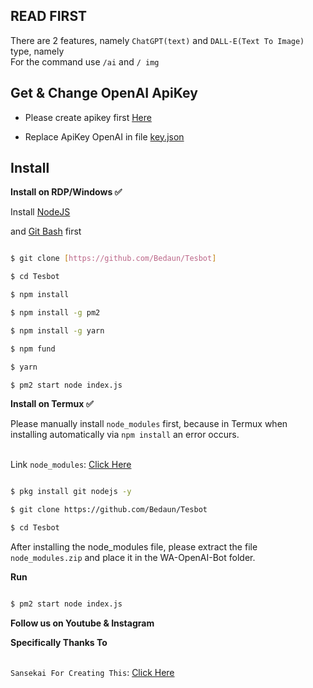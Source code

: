 ## READ FIRST

There are 2 features, namely ```ChatGPT(text)``` and ```DALL-E(Text To Image)``` type, namely <br>For the command use ```/ai``` and ```/ img```

## Get & Change OpenAI ApiKey

- Please create apikey first [Here](https://beta.openai.com/account/api-keys)

- Replace ApiKey OpenAI in file [key.json](https://github.com/Bedaun/Tesbot/)

## Install

**Install on RDP/Windows ✅**

Install [NodeJS](https://nodejs.org/en/download/)

 and [Git Bash](https://git-scm.com/downloads) first

```bash

$ git clone [https://github.com/Bedaun/Tesbot]

$ cd Tesbot

$ npm install

$ npm install -g pm2

$ npm install -g yarn

$ npm fund

$ yarn

$ pm2 start node index.js

```

**Install on Termux ✅**

Please manually install ```node_modules``` first, because in Termux when installing automatically via ```npm install``` an error occurs.

<br>Link ```node_modules```: [Click Here](https://drive.google.com/file/d/1gKGjseRirX6mQ5LOFULpmnDs7q3Svm8y/view?usp=sharing)

```bash

$ pkg install git nodejs -y

$ git clone https://github.com/Bedaun/Tesbot

$ cd Tesbot

```

After installing the node_modules file, please extract the file ```node_modules.zip``` and place it in the WA-OpenAI-Bot folder.

**Run**

```bash

$ pm2 start node index.js

```

**Follow us on Youtube & Instagram** <br>



**Specifically Thanks To**

<br>```Sansekai For Creating This```: [Click Here](https://github.com/Sansekai/)


